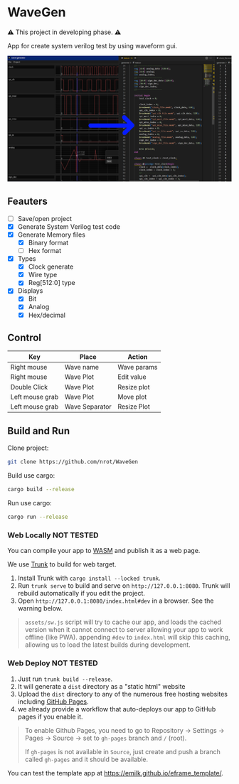 # WaveGen

⚠ This project in developing phase. ⚠

App for create system verilog test by using waveform gui.

![Preview](assets/imgs/this_to_this.webp)

## Feauters

- [ ] Save/open project
- [x] Generate System Verilog test code
- [x] Generate Memory files
   - [x] Binary format
   - [ ] Hex format
- [x] Types
   - [x] Clock generate
   - [x] Wire type
   - [x] Reg[512:0] type
- [x] Displays
   - [x] Bit
   - [x] Analog
   - [x] Hex/decimal

## Control

| Key             | Place          | Action      |
| --------------- | -------------- | ----------- |
| Right mouse     | Wave name      | Wave params |
| Right mouse     | Wave Plot      | Edit value  |
| Double Click    | Wave Plot      | Resize plot |
| Left mouse grab | Wave Plot      | Move plot   |
| Left mouse grab | Wave Separator | Resize Plot |

## Build and Run

Clone project:
```bash
git clone https://github.com/nrot/WaveGen
```

Build use cargo:
```bash
cargo build --release
```

Run use cargo:
```bash
cargo run --release
```


### Web Locally NOT TESTED

You can compile your app to [WASM](https://en.wikipedia.org/wiki/WebAssembly) and publish it as a web page.

We use [Trunk](https://trunkrs.dev/) to build for web target.
1. Install Trunk with `cargo install --locked trunk`.
2. Run `trunk serve` to build and serve on `http://127.0.0.1:8080`. Trunk will rebuild automatically if you edit the project.
3. Open `http://127.0.0.1:8080/index.html#dev` in a browser. See the warning below.

> `assets/sw.js` script will try to cache our app, and loads the cached version when it cannot connect to server allowing your app to work offline (like PWA).
> appending `#dev` to `index.html` will skip this caching, allowing us to load the latest builds during development.

### Web Deploy NOT TESTED
1. Just run `trunk build --release`.
2. It will generate a `dist` directory as a "static html" website
3. Upload the `dist` directory to any of the numerous free hosting websites including [GitHub Pages](https://docs.github.com/en/free-pro-team@latest/github/working-with-github-pages/configuring-a-publishing-source-for-your-github-pages-site).
4. we already provide a workflow that auto-deploys our app to GitHub pages if you enable it.
> To enable Github Pages, you need to go to Repository -> Settings -> Pages -> Source -> set to `gh-pages` branch and `/` (root).
>
> If `gh-pages` is not available in `Source`, just create and push a branch called `gh-pages` and it should be available.

You can test the template app at <https://emilk.github.io/eframe_template/>.
